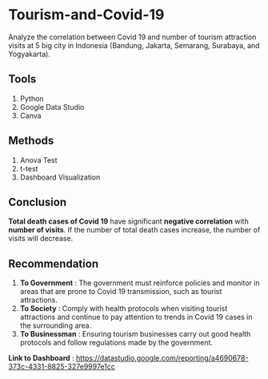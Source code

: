 # Tourism-and-Covid-19
Analyze the correlation between Covid 19 and number of tourism attraction visits at 5 big city in Indonesia (Bandung, Jakarta, Semarang, Surabaya, and Yogyakarta).

## Tools
1. Python
2. Google Data Studio
3. Canva

## Methods
1. Anova Test
2. t-test
3. Dashboard Visualization

## Conclusion
**Total death cases of Covid 19** have significant **negative correlation** with **number of visits**. If the number of total death cases increase, the number of visits will decrease.

## Recommendation
1. **To Government** : The government must reinforce policies and monitor in areas that are prone to Covid 19 transmission, such as tourist attractions.
2. **To Society** : Comply with health protocols when visiting tourist attractions and continue to pay attention to trends in Covid 19 cases in the surrounding area.
3. **To Businessman** : Ensuring tourism businesses carry out good health protocols and follow regulations made by the government.

**Link to Dashboard** : https://datastudio.google.com/reporting/a4690678-373c-4331-8825-327e9997e1cc
